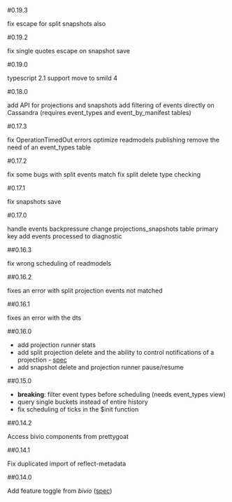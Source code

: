 #0.19.3

fix escape for split snapshots also

#0.19.2

fix single quotes escape on snapshot save

#0.19.0

typescript 2.1 support
move to smild 4

#0.18.0

add API for projections and snapshots
add filtering of events directly on Cassandra (requires event_types and event_by_manifest tables)

#0.17.3

fix OperationTimedOut errors
optimize readmodels publishing
remove the need of an event_types table

#0.17.2

fix some bugs with split events match
fix split delete type checking

#0.17.1

fix snapshots save

#0.17.0

handle events backpressure
change projections_snapshots table primary key
add events processed to diagnostic

##0.16.3

fix wrong scheduling of readmodels

##0.16.2

fixes an error with split projection events not matched

##0.16.1

fixes an error with the dts

##0.16.0

* add projection runner stats
* add split projection delete and the ability to control notifications of a projection - [spec](https://github.com/tierratelematics/prettygoat/blob/develop/test/SpecialStateSpec.ts)
* add snapshot delete and projection runner pause/resume

##0.15.0

* **breaking**: filter event types before scheduling (needs event_types view)
* query single buckets instead of entire history
* fix scheduling of ticks in the $init function

##0.14.2

Access bivio components from prettygoat

##0.14.1

Fix duplicated import of reflect-metadata

##0.14.0

Add feature toggle from *bivio* ([spec](https://github.com/tierratelematics/prettygoat/blob/master/test/EngineSpec.ts))